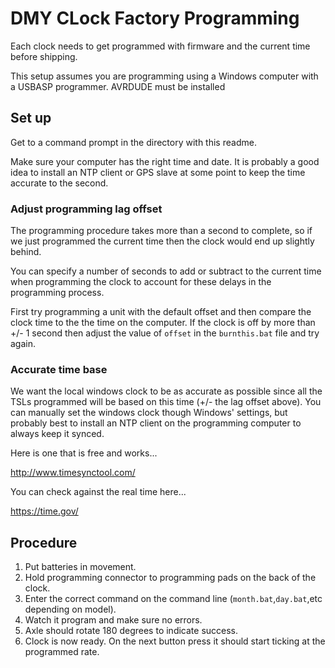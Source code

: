 # DMY CLock Factory Programming

Each clock needs to get programmed with firmware and the current time before shipping.

This setup assumes you are programming using a Windows computer with a USBASP programmer. AVRDUDE must be installed

## Set up

Get to a command prompt in the directory with this readme. 

Make sure your computer has the right time and date. It is probably a good idea to install an NTP client or GPS slave at some point to keep the time accurate to the second.


### Adjust programming lag offset

The programming procedure takes more than a second to complete, so if we just programmed the current time then the clock would end up slightly behind.

You can specify a number of seconds to add or subtract to the current time when programming the clock to account for these delays in the programming process. 

First try programming a unit with the default offset and then compare the clock time to the the time on the computer. If the clock is off by more than +/- 1 second then adjust the value of `offset` in the `burnthis.bat` file and try again.

### Accurate time base

We want the local windows clock to be as accurate as possible since all the TSLs programmed will be based on this time (+/- the lag offset above). You can manually set the windows clock though Windows' settings, but probably best to install an NTP client on the programming computer to always keep it synced.

Here is one that is free and works...

http://www.timesynctool.com/

You can check against the real time here...

https://time.gov/
  

## Procedure

1. Put batteries in movement.
2. Hold programming connector to programming pads on the back of the clock. 
2. Enter the correct command on the command line (`month.bat`,`day.bat`,etc depending on model).
3. Watch it program and make sure no errors.
4. Axle should rotate 180 degrees to indicate success.
5. Clock is now ready. On the next button press it should start ticking at the programmed rate.  
  